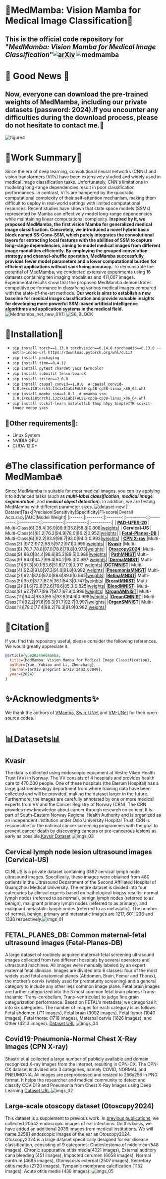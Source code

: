 # 🐍MedMamba: Vision Mamba for Medical Image Classification🐍
## This is the official code repository for "***MedMamba: Vision Mamba for Medical Image Classification***"[![arXiv](https://img.shields.io/badge/arXiv-2403.03849-brightgreen.svg)](https://arxiv.org/abs/2403.03849) ![medmamba](https://github.com/YubiaoYue/MedMamba/assets/141175829/dcd0d717-0c33-45b6-9536-784bcd704c14)

# 🎇 Good News 🎇
## Now, everyone can download the pre-trained weights of MedMamba, including our private datasets (password: 2024).If you encounter any difficulties during the download process, please do not hesitate to contact me.💖 ##
![figure4](https://github.com/YubiaoYue/MedMamba/assets/141175829/f338f5a0-4a19-4346-bff5-8ff3eca0d6d6)
# 📝Work Summary📝
Since the era of deep learning, convolutional neural networks (CNNs) and vision transformers (ViTs) have been extensively studied and widely used in medical image classification tasks. Unfortunately, CNN's limitations in modeling long-range dependencies result in poor classification performances. In contrast, ViTs are hampered by the quadratic computational complexity of their self-attention mechanism, making them difficult to deploy in real-world settings with limited computational resources. Recent studies have shown that state space models (SSMs) represented by Mamba can effectively model long-range dependencies while maintaining linear computational complexity. **Inspired by it, we proposed MedMamba, the first vision Mamba for generalized medical image classification. Concretely, we introduced a novel hybrid basic block named SS-Conv-SSM, which purely integrates the convolutional layers for extracting local features with the abilities of SSM to capture long-range dependencies, aiming to model medical images from different image modalities efficiently. By employing the grouped convolution strategy and channel-shuffle operation, MedMamba successfully provides fewer model parameters and a lower computational burden for efficient applications without sacrificing accuracy.** To demonstrate the potential of MedMamba, we conducted extensive experiments using 16 datasets containing ten imaging modalities and 411,007 images. Experimental results show that the proposed MedMamba demonstrates competitive performance in classifying various medical images compared with the state-of-the-art methods. **Our work is aims to establish a new baseline for medical image classification and provide valuable insights for developing more powerful SSM-based artificial intelligence algorithms and application systems in the medical field.**
![Medmamba_net_new_01(1)](https://github.com/YubiaoYue/MedMamba/assets/141175829/160ba28f-eede-4617-83ac-de87c3844664)
![S6_BLOCK](https://github.com/YubiaoYue/MedMamba/assets/141175829/d88d51c6-8caa-4ee6-a8a4-f038a8bfacae)
# 📌Installation📌
* `pip install torch==1.13.0 torchvision==0.14.0 torchaudio==0.13.0 --extra-index-url https://download.pytorch.org/whl/cu117`
* `pip install packaging`
* `pip install timm==0.4.12`
* `pip install pytest chardet yacs termcolor`
* `pip install submitit tensorboardX`
* `pip install triton==2.0.0`
* `pip install causal_conv1d==1.0.0  # causal_conv1d-1.0.0+cu118torch1.13cxx11abiFALSE-cp38-cp38-linux_x86_64.whl`
* `pip install mamba_ssm==1.0.1  # mmamba_ssm-1.0.1+cu118torch1.13cxx11abiFALSE-cp38-cp38-linux_x86_64.whl`
* `pip install scikit-learn matplotlib thop h5py SimpleITK scikit-image medpy yacs`
## 📜Other requirements📜:
* Linux System
* NVIDIA GPU
* CUDA 12.0+
# 🔥The classification performance of MedMamba🔥
Since MedMamba is suitable for most medical images, you can try applying it to advanced tasks (such as ***multi-label classification***, ***medical image segmentation***, and ***medical object detection***). In addition, we are testing MedMamba with different parameter sizes.
![dataset-new](https://github.com/YubiaoYue/MedMamba/assets/141175829/547fec48-5572-4ed7-89ee-94dda2a4ca9b)
| Dataset|Task|Precision|Sensitivity|Specificity|F1-score|Overall Accuracy|AUC|Model Weight|
|:------:|:--------:|:--------:|:----------:|:----------:|:----------:|:----------:|:----------:|:----------:|
| **[PAD-UFES-20](https://data.mendeley.com/datasets/zr7vgbcyr2/1)**    | Multi-Class(6)|38.4|36.9|89.9|35.8|58.8|0.808|[weights](https://pan.baidu.com/s/1N7AmeyTyh4FKqke7IapkUg )|
| **Cervical-US**    | Multi-Class(4)|81.2|76.2|94.9|78.0|86.2|0.952|[weights](https://pan.baidu.com/s/1N7AmeyTyh4FKqke7IapkUg )|
| **[Fetal-Planes-DB](https://zenodo.org/records/3904280)**    | Multi-Class(6)|92.2|93.9|98.7|93.0|94.0|0.993|[weights](https://pan.baidu.com/s/1N7AmeyTyh4FKqke7IapkUg )|
| **[CPN X-ray](https://data.mendeley.com/datasets/dvntn9yhd2/1)**    |Multi-Class(3) |97.2|97.2|98.5|97.2|97.1|0.995|[weights](https://pan.baidu.com/s/1N7AmeyTyh4FKqke7IapkUg )|
| **[Kvasir](https://datasets.simula.no/kvasir/)**   |Multi-Class(8)|78.7|78.8|97.0|78.6|78.8|0.973|[weights](https://pan.baidu.com/s/1N7AmeyTyh4FKqke7IapkUg )|
| **[Otoscopy2024](https://www.nature.com/articles/s41598-021-90345-w)**| Multi-Class(9)|86.0|84.4|98.6|85.2|89.5|0.989|[weights](https://pan.baidu.com/s/1N7AmeyTyh4FKqke7IapkUg )|
| **[PathMNIST](https://medmnist.com/)**|Multi-Class(9)|94.0|94.7|99.4|94.2|95.3|0.997|[weights](https://pan.baidu.com/s/1N7AmeyTyh4FKqke7IapkUg )|
|**[DermaMNIST](https://medmnist.com/)**| Multi-Class(7)|67.3|50.1|93.6|51.6|77.9|0.917|[weights](https://pan.baidu.com/s/1N7AmeyTyh4FKqke7IapkUg )|
|**[OCTMNIST](https://medmnist.com/)**| Multi-Class(4)|92.8|91.8|97.3|91.8|91.8|0.992|[weights](https://pan.baidu.com/s/1N7AmeyTyh4FKqke7IapkUg )|
|**[PneumoniaMNIST](https://medmnist.com/)**| Multi-Class(2)|92.1|87.0|87.0|88.6|89.9|0.965|[weights](https://pan.baidu.com/s/1N7AmeyTyh4FKqke7IapkUg )|
|**[RetinaMNIST](https://medmnist.com/)**| Multi-Class(5)|35.9|37.7|87.5|36.1|54.3|0.747|[weights](https://pan.baidu.com/s/1N7AmeyTyh4FKqke7IapkUg )|
|**[BreastMNIST](https://medmnist.com/)**| Multi-Class(2)|91.6|72.6|72.6|76.6|85.3|0.825|[weights](https://pan.baidu.com/s/1N7AmeyTyh4FKqke7IapkUg )|
|**[BloodMNIST](https://medmnist.com/)**| Multi-Class(8)|97.7|97.7|99.7|97.7|97.8|0.999|[weights](https://pan.baidu.com/s/1N7AmeyTyh4FKqke7IapkUg )|
|**[OrganAMNIST](https://medmnist.com/)**| Multi-Class(11)|94.4|93.3|99.5|93.8|94.6|0.998|[weights](https://pan.baidu.com/s/1N7AmeyTyh4FKqke7IapkUg )|
|**[OrganCMNIST](https://medmnist.com/)**| Multi-Class(11)|92.2|91.6|99.3|91.7|92.7|0.997|[weights](https://pan.baidu.com/s/1N7AmeyTyh4FKqke7IapkUg )|
|**[OrganSMNIST](https://medmnist.com/)**| Multi-Class(11)|78.0|77.4|98.2|76.3|81.9|0.982|[weights](https://pan.baidu.com/s/1N7AmeyTyh4FKqke7IapkUg )|
# 💞Citation💞
If you find this repository useful, please consider the following references. We would greatly appreciate it.
```bibtex
@article{yue2024medmamba,
  title={MedMamba: Vision Mamba for Medical Image Classification},
  author={Yue, Yubiao and Li, Zhenzhang},
  journal={arXiv preprint arXiv:2403.03849},
  year={2024}
}
```
# ✨Acknowledgments✨
We thank the authors of [VMamba](https://github.com/MzeroMiko/VMamba), [Swin-UNet](https://github.com/HuCaoFighting/Swin-Unet) and [VM-UNet](https://github.com/JCruan519/VM-UNet) for their open-source codes.
# 📊Datasets📊
## Kvasir
The data is collected using endoscopic equipment at Vestre Viken Health Trust (VV) in Norway. The VV consists of 4 hospitals and provides health care to 470.000 people. One of these hospitals (the Bærum Hospital) has a large gastroenterology department from where training data have been collected and will be provided, making the dataset larger in the future. Furthermore, the images are carefully annotated by one or more medical experts from VV and the Cancer Registry of Norway (CRN). The CRN provides new knowledge about cancer through research on cancer. It is part of South-Eastern Norway Regional Health Authority and is organized as an independent institution under Oslo University Hospital Trust. CRN is responsible for the national cancer screening programmes with the goal to prevent cancer death by discovering cancers or pre-cancerous lesions as early as possible.[Kavsir Dataset](https://datasets.simula.no/kvasir/ "Download it") ![imgs_03](https://github.com/YubiaoYue/MedMamba/assets/141175829/b25b3795-7b30-4736-8fb4-f01787158763)

## Cervical lymph node lesion ultrasound images (Cervical-US)
CLNLUS is a private dataset containing 3392 cervical lymph node ultrasound images. Specifically, these images were obtained from 480 patients in the Ultrasound Department of the Second Affiliated Hospital of Guangzhou Medical University. The entire dataset is divided into four categories by clinical experts based on pathological biopsy results: normal lymph nodes (referred to as normal), benign lymph nodes (referred to as benign), malignant primary lymph nodes (referred to as primary), and malignant metastatic lymph nodes (referred to as metastatic). The number of normal, benign, primary and metastatic images are 1217, 601, 236 and 1338 respectively.![imgs_01](https://github.com/YubiaoYue/MedMamba/assets/141175829/ebdb6dc2-e8a4-4613-af72-9dc88dd04f26)

## FETAL_PLANES_DB: Common maternal-fetal ultrasound images (Fetal-Planes-DB)
A large dataset of routinely acquired maternal-fetal screening ultrasound images collected from two different hospitals by several operators and ultrasound machines. All images were manually labeled by an expert maternal fetal clinician. Images are divided into 6 classes: four of the most widely used fetal anatomical planes (Abdomen, Brain, Femur and Thorax), the mother’s cervix (widely used for prematurity screening) and a general category to include any other less common image plane. Fetal brain images are further categorized into the 3 most common fetal brain planes (Trans-thalamic, Trans-cerebellum, Trans-ventricular) to judge fine grain categorization performance. Based on FETAL's metadata, we categorize it into six categories. The number of images for each category is as follows: Fetal abdomen (711 images), Fetal brain (3092 images), Fetal femur (1040 images), Fetal thorax (1718 images), Maternal cervis (1626 images), and Other (4213 images). [Dataset URL](https://zenodo.org/records/3904280)
![imgs_04](https://github.com/YubiaoYue/MedMamba/assets/141175829/00beb6e2-6fe6-4cc7-b8f4-e6e00e5697f0)

## Covid19-Pneumonia-Normal Chest X-Ray Images (CPN X-ray)
Shastri et al collected a large number of publicly available and domain recognized X-ray images from the Internet, resulting in CPN-CX. The CPN-CX dataset is divided into 3 categories, namely COVID, NORMAL and PNEUMONIA. All images are preprocessed and resized to 256x256 in PNG format. It helps the researcher and medical community to detect and classify COVID19 and Pneumonia from Chest X-Ray Images using Deep Learning [Dataset URL](https://data.mendeley.com/datasets/dvntn9yhd2/1).![imgs_02](https://github.com/YubiaoYue/MedMamba/assets/141175829/996035b3-2dd5-4c01-b3d4-656f2bf52307)

## Large-scale otoscopy dataset (Otoscopy2024)
This dataset is a supplement to previous work. In [previous publications](https://www.nature.com/articles/s41598-021-90345-w), we collected 20542 endoscopic images of ear infections. On this basis, we have added an additional 2039 images from medical institutions. We will name 22581 endoscopic images of the ear as Otoscopy2024. Otoscopy2024 is a large dataset specifically designed for ear disease classification, consisting of 9 categories: Cholestestoma of middle ear(548 images), Chronic suppurative otitis media(4021 images), External auditory cana bleeding (451 images), Impacted cerumen (6058 images), Normal eardrum (4685 images), Otomycosis external (2507 images), Secretory otitis media (2720 images), Tympanic membrane calcification (1152 images), Acute otitis media (439 images).
![imgs_05](https://github.com/YubiaoYue/MedMamba/assets/141175829/1dcc3bd5-2f89-4afc-b487-1eb4086a58de)
